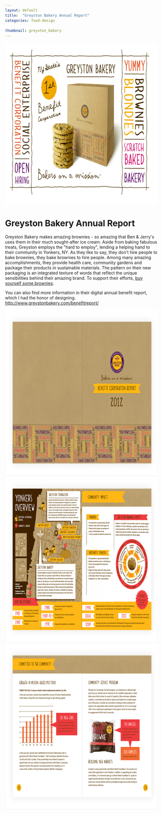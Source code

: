 ```yaml
---
layout: default
title:  "Greyston Bakery Annual Report"
categories: food-design

thumbnail: greyston_bakery
---
```


<img src="/images/greystonbakery_01.jpg" width="790" height="537">

# Greyston Bakery Annual Report

Greyston Bakery makes amazing brownies - so amazing that Ben & Jerry's uses them in their much sought-after ice cream. Aside from baking fabulous treats, Greyston employs the "hard to employ", lending a helping hand to their community in Yonkers, NY. As they like to say, they don't hire people to bake brownies, they bake brownies to hire people. Among many amazing accomplishments, they provide health care, community gardens and package their products in sustainable materials. The pattern on their new packaging is an integrated texture of words that reflect the unique sensibilities behind their amazing brand. To support their efforts, [buy yourself some brownies](http://www.greystonbakery.com/).

You can also find more information in their digital annual benefit report, which I had the honor of designing. http://www.greystonbakery.com/benefitreport/

<img src="/images/greystonbakery_annual_report_01.jpg" width="790" height="547">
<img src="/images/greystonbakery_annual_report_02.jpg" width="790" height="547">
<img src="/images/greystonbakery_annual_report_03.jpg" width="790" height="547">
